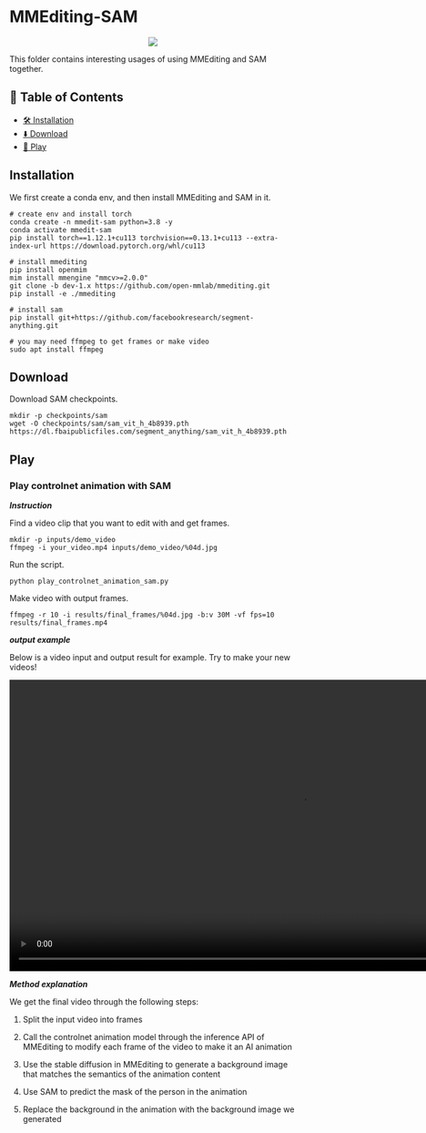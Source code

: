# MMEditing-SAM

<div align=center>
<img src="https://user-images.githubusercontent.com/12782558/232700025-a7bfe119-9eb5-46d2-b57c-ba7dc8c40d83.png"/>
</div>

This folder contains interesting usages of using MMEditing and SAM together.

## 📄 Table of Contents

- [🛠️ Installation](#installation)
- [⬇️ Download](#download)
- [🚀 Play](#play)

## Installation

We first create a conda env, and then install MMEditing and SAM in it.

```shell
# create env and install torch
conda create -n mmedit-sam python=3.8 -y
conda activate mmedit-sam
pip install torch==1.12.1+cu113 torchvision==0.13.1+cu113 --extra-index-url https://download.pytorch.org/whl/cu113

# install mmediting
pip install openmim
mim install mmengine "mmcv>=2.0.0"
git clone -b dev-1.x https://github.com/open-mmlab/mmediting.git
pip install -e ./mmediting

# install sam
pip install git+https://github.com/facebookresearch/segment-anything.git

# you may need ffmpeg to get frames or make video
sudo apt install ffmpeg
```

## Download

Download SAM checkpoints.

```shell
mkdir -p checkpoints/sam
wget -O checkpoints/sam/sam_vit_h_4b8939.pth https://dl.fbaipublicfiles.com/segment_anything/sam_vit_h_4b8939.pth

```

## Play

### Play controlnet animation with SAM

***Instruction***

Find a video clip that you want to edit with and get frames.

```shell
mkdir -p inputs/demo_video
ffmpeg -i your_video.mp4 inputs/demo_video/%04d.jpg
```

Run the script.

```shell
python play_controlnet_animation_sam.py
```

Make video with output frames.

```shell
ffmpeg -r 10 -i results/final_frames/%04d.jpg -b:v 30M -vf fps=10 results/final_frames.mp4
```

***output example***

Below is a video input and output result for example. Try to make your new videos!

<div align="center">
  <video src="https://user-images.githubusercontent.com/12782558/232666513-a735fadb-b92b-4807-ba32-8a38b1514622.mp4" width=1024/>
</div>

***Method explanation***

We get the final video through the following steps:

1. Split the input video into frames

2. Call the controlnet animation model through the inference API of MMEditing to modify each frame of the video to make it an AI animation

3. Use the stable diffusion in MMEditing to generate a background image that matches the semantics of the animation content

4. Use SAM to predict the mask of the person in the animation

5. Replace the background in the animation with the background image we generated
